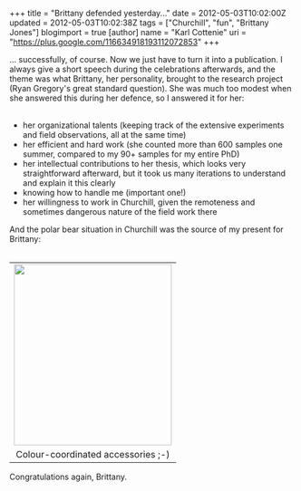 +++
title = "Brittany defended yesterday..."
date = 2012-05-03T10:02:00Z
updated = 2012-05-03T10:02:38Z
tags = ["Churchill", "fun", "Brittany Jones"]
blogimport = true 
[author]
	name = "Karl Cottenie"
	uri = "https://plus.google.com/116634918193112072853"
+++

... successfully, of course. Now we just have to turn it into a publication. I always give a short speech during the celebrations afterwards, and the theme was what Brittany, her personality, brought to the research project (Ryan Gregory's great standard question). She was much too modest when she answered this during her defence, so I answered it for her:<br /><br /><ul><li>her organizational talents (keeping track of the extensive experiments and field observations, all at the same time)</li><li>her efficient and hard work (she counted more than 600 samples one summer, compared to my 90+ samples for my entire PhD)</li><li>her intellectual contributions to her thesis, which looks very straightforward afterward, but it took us many iterations to understand and explain it this clearly</li><li>knowing how to handle me (important one!)</li><li>her willingness to work in Churchill, given the remoteness and sometimes dangerous nature of the field work there</li></ul><div>And the polar bear situation in Churchill was the source of my present for Brittany:<br /><br /></div><div><table align="center" cellpadding="0" cellspacing="0" class="tr-caption-container" style="margin-left: auto; margin-right: auto; text-align: center;"><tbody><tr><td style="text-align: center;"><a href="http://4.bp.blogspot.com/-7SXgiVQz4OA/T6KPaUuzyXI/AAAAAAAAQho/rPbgKmIoxIg/s1600/Picture+2.png" imageanchor="1" style="margin-left: auto; margin-right: auto;"><img border="0" height="320" src="http://4.bp.blogspot.com/-7SXgiVQz4OA/T6KPaUuzyXI/AAAAAAAAQho/rPbgKmIoxIg/s320/Picture+2.png" width="278" /></a></td></tr><tr><td class="tr-caption" style="text-align: center;">Colour-coordinated accessories ;-)</td></tr></tbody></table>Congratulations again, Brittany.</div><div><br /></div>
